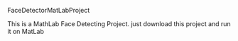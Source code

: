FaceDetectorMatLabProject

This is a MathLab Face Detecting Project. just download this project and run it on MatLab

